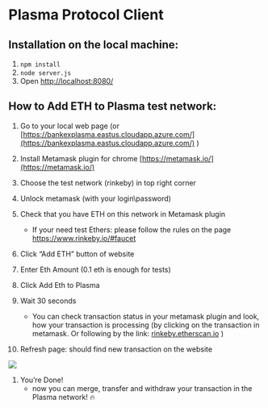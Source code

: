 # Plasma Protocol Client

## Installation on the local machine:

1. `npm install`
1. `node server.js`
1. Open [http://localhost:8080/](http://localhost:8080/)


## How to Add ETH to Plasma test network:

1.  Go to your local web page (or [https://bankexplasma.eastus.cloudapp.azure.com/](https://bankexplasma.eastus.cloudapp.azure.com/) )

2.  Install Metamask plugin for chrome [https://metamask.io/](https://metamask.io/)

3.  Choose the test network (rinkeby) in top right corner

4.  Unlock metamask (with your login\password)

4. Check that you have ETH on this network in Metamask plugin
   - If your need test Ethers: please follow the rules on the page https://www.rinkeby.io/#faucet

6.  Click “Add ETH” button of website

7.  Enter Eth Amount (0.1 eth is enough for tests)

8.  Click Add Eth to Plasma

9.  Wait 30 seconds

    *   You can check transaction status in your metamask plugin and look, how your transaction is processing (by clicking on the transaction in metamask. Or following by the link: [rinkeby.etherscan.io](https://rinkeby.etherscan.io/address/0xd8ac480331870c5764b5430f854926b1cfd1d8b1) )

11.  Refresh page: should find new transaction on the website

![](https://lh6.googleusercontent.com/EA7kNB9T0WiEYqgfwt2IM5CeGtu8vditD3aaRX4UivdjVOsnGksJ5Ba5z_Y-vMWlUhCoksd8rvpbpyRnP_dTYFK4L3AIOWygS72sfMviTMh8d8-DyBtuwn-zLsJIU_7l8OUMkehn)

1.  You’re Done!
    - now you can merge, transfer and withdraw your transaction in the Plasma network! :fire:
